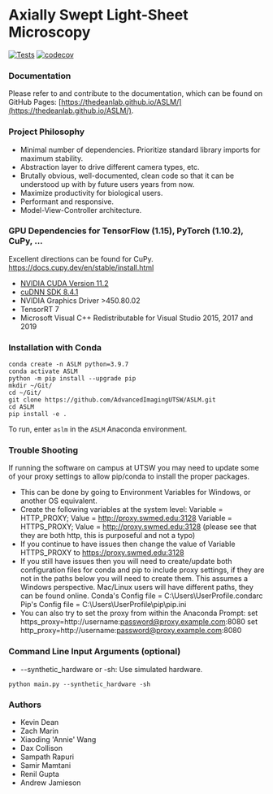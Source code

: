 # Axially Swept Light-Sheet Microscopy

[![Tests](https://github.com/AdvancedImagingUTSW/ASLM/actions/workflows/push_checks.yaml/badge.svg)](https://github.com/AdvancedImagingUTSW/ASLM/actions/workflows/push_checks.yaml)
[![codecov](https://codecov.io/gh/TheDeanLab/ASLM/branch/develop/graph/badge.svg?token=270RFSZGG5)](https://codecov.io/gh/TheDeanLab/ASLM)

### Documentation
Please refer to and contribute to the documentation, which can be found on GitHub Pages: [https://thedeanlab.github.io/ASLM/](https://thedeanlab.github.io/ASLM/).

### Project Philosophy
* Minimal number of dependencies. Prioritize standard library imports for maximum stability.
* Abstraction layer to drive different camera types, etc.
* Brutally obvious, well-documented, clean code so that it can be understood up with by future users years from now.
* Maximize productivity for biological users.
* Performant and responsive. 
* Model-View-Controller architecture.  

### GPU Dependencies for TensorFlow (1.15), PyTorch (1.10.2), CuPy, ...
Excellent directions can be found for CuPy. https://docs.cupy.dev/en/stable/install.html
 * [NVIDIA CUDA Version 11.2](https://developer.nvidia.com/cuda-11.2.0-download-archive?target_os=Windows&target_arch=x86_64&target_version=10&target_type=exelocal)
 * [cuDNN SDK 8.4.1](https://developer.nvidia.com/rdp/cudnn-download)
 * NVIDIA Graphics Driver >450.80.02
 * TensorRT 7
 * Microsoft Visual C++ Redistributable for Visual Studio 2015, 2017 and 2019 
 
### Installation with Conda
~~~
conda create -n ASLM python=3.9.7
conda activate ASLM
python -m pip install --upgrade pip
mkdir ~/Git/
cd ~/Git/
git clone https://github.com/AdvancedImagingUTSW/ASLM.git
cd ASLM
pip install -e .
~~~

To run, enter `aslm` in the `ASLM` Anaconda environment.

### Trouble Shooting
If running the software on campus at UTSW you may need to update some of your proxy settings to allow pip/conda to install the proper packages.
* This can be done by going to Environment Variables for Windows, or another OS equivalent.
* Create the following variables at the system level: 
    Variable = HTTP_PROXY; Value = http://proxy.swmed.edu:3128
    Variable = HTTPS_PROXY; Value = http://proxy.swmed.edu:3128 (please see that they are both http, this is purposeful and not a typo)
* If you continue to have issues then change the value of Variable HTTPS_PROXY to https://proxy.swmed.edu:3128
* If you still have issues then you will need to create/update both configuration files for conda and pip to include proxy settings, if they are not in the paths below you will need to create them. This assumes a Windows perspective. Mac/Linux users will have different paths, they can be found online.
    Conda's Config file = C:\Users\UserProfile\.condarc
    Pip's Config file = C:\Users\UserProfile\pip\pip.ini
* You can also try to set the proxy from within the Anaconda Prompt:
	set https_proxy=http://username:password@proxy.example.com:8080
	set http_proxy=http://username:password@proxy.example.com:8080


### Command Line Input Arguments (optional)
* --synthetic_hardware or -sh: Use simulated hardware.

~~~
python main.py --synthetic_hardware -sh
~~~

### Authors
* Kevin Dean
* Zach Marin
* Xiaoding 'Annie' Wang
* Dax Collison
* Sampath Rapuri
* Samir Mamtani
* Renil Gupta
* Andrew Jamieson

